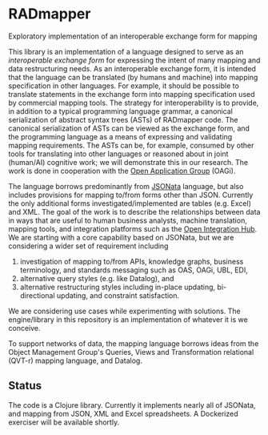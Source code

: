 # RADmapper
Exploratory implementation of an interoperable exchange form for mapping

This library is an implementation of a language designed to serve as an *interoperable exchange form* for expressing the intent of many mapping and data restructuring needs.
As an interoperable exchange form, it is intended that the language can be translated (by humans and machine) into mapping specification in other languages.
For example, it should be possible to translate statements in the exchange form into mapping specification used by commercial mapping tools.
The strategy for interoperability is to provide, in addition to a typical programming language grammar, a canonical serialization of abstract syntax trees (ASTs) of RADmapper code.
The canonical serialization of ASTs can be viewed as the exchange form, and the programming language as a means of expressing and validating mapping requirements.
The ASTs can be, for example,  consumed by other tools for translating into other languages or reasoned about in joint (human/AI) cognitive work; we will demonstrate this in our research.
The work is done in cooperation with the [Open Application Group](https://oagi.org/) (OAGi).

The language borrows predominantly from [JSONata](https://jsonata.org/) language, but also includes provisions for 
mapping to/from forms other than JSON. Currently the only additional forms investigated/implemented are tables (e.g. Excel) and XML.
The goal of the  work is to describe the relationships between data in ways that are useful to human business analysts, machine translation, 
mapping tools, and integration platforms such as the [Open Integration Hub](https://www.openintegrationhub.org/?lang=en). 
We are starting with a core capability based on JSONata, but we are considering a wider set of requirement including 
    
1. investigation of mapping to/from APIs, knowledge graphs, business terminology, and standards messaging such as OAS, OAGi, UBL, EDI, 
2. alternative query styles (e.g. like Datalog), and 
3. alternative restructuring styles including in-place updating, bi-directional updating, and constraint satisfaction.
    
We are considering use cases while experimenting with solutions. 
The engine/library in this repository is an implementation of whatever it is we conceive. 

To support networks of data, the mapping language borrows ideas from the Object Management Group's Queries, Views and Transformation relational (QVT-r)
mapping language, and Datalog.

## Status
The code is a Clojure library. Currently it implements nearly all of JSONata, and mapping from JSON, XML and Excel spreadsheets.
A Dockerized exerciser will be available shortly.
